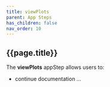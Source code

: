 ```yaml
---
title: viewPlots
parent: App Steps
has_children: false
nav_order: 10
---
```


## {{page.title}}

The **viewPlots** appStep allows users to:

- continue documentation ...
